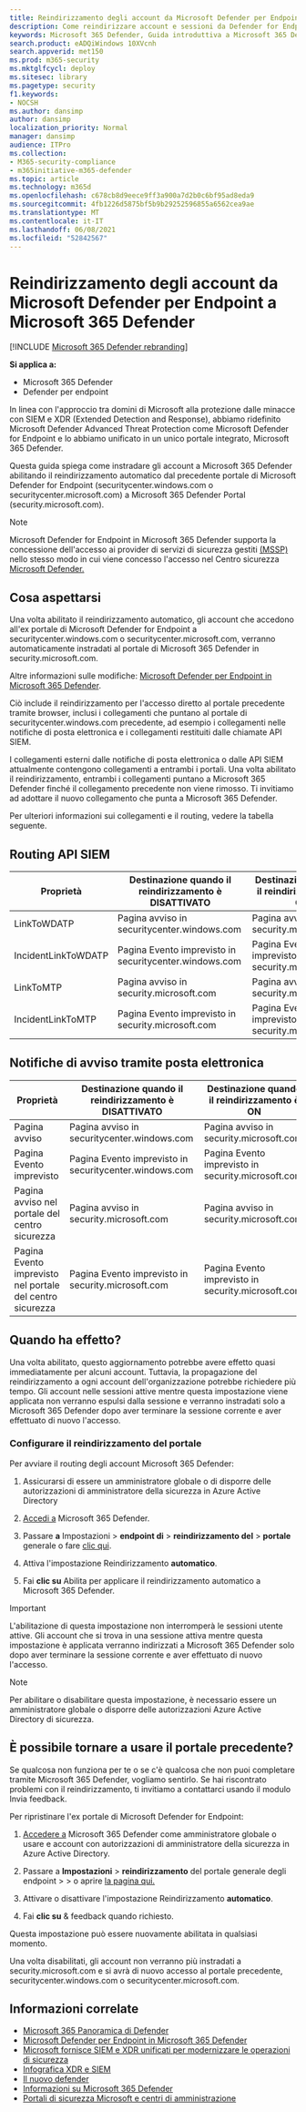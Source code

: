 ```yaml
---
title: Reindirizzamento degli account da Microsoft Defender per Endpoint a Microsoft 365 Defender
description: Come reindirizzare account e sessioni da Defender for Endpoint a Microsoft 365 Defender.
keywords: Microsoft 365 Defender, Guida introduttiva a Microsoft 365 Defender, reindirizzamento del centro sicurezza
search.product: eADQiWindows 10XVcnh
search.appverid: met150
ms.prod: m365-security
ms.mktglfcycl: deploy
ms.sitesec: library
ms.pagetype: security
f1.keywords:
- NOCSH
ms.author: dansimp
author: dansimp
localization_priority: Normal
manager: dansimp
audience: ITPro
ms.collection:
- M365-security-compliance
- m365initiative-m365-defender
ms.topic: article
ms.technology: m365d
ms.openlocfilehash: c678cb8d9eece9ff3a900a7d2b0c6bf95ad8eda9
ms.sourcegitcommit: 4fb1226d5875bf5b9b29252596855a6562cea9ae
ms.translationtype: MT
ms.contentlocale: it-IT
ms.lasthandoff: 06/08/2021
ms.locfileid: "52842567"
---
```

# <a name="redirecting-accounts-from-microsoft-defender-for-endpoint-to-microsoft-365-defender"></a>Reindirizzamento degli account da Microsoft Defender per Endpoint a Microsoft 365 Defender

[!INCLUDE [Microsoft 365 Defender rebranding](../includes/microsoft-defender.md)]

**Si applica a:**
- Microsoft 365 Defender
- Defender per endpoint

In linea con l'approccio tra domini di Microsoft alla protezione dalle minacce con SIEM e XDR (Extended Detection and Response), abbiamo ridefinito Microsoft Defender Advanced Threat Protection come Microsoft Defender for Endpoint e lo abbiamo unificato in un unico portale integrato, Microsoft 365 Defender.

Questa guida spiega come instradare gli account a Microsoft 365 Defender abilitando il reindirizzamento automatico dal precedente portale di Microsoft Defender for Endpoint (securitycenter.windows.com o securitycenter.microsoft.com) a Microsoft 365 Defender Portal (security.microsoft.com).

> [!NOTE]
> Microsoft Defender for Endpoint in Microsoft 365 Defender supporta la concessione dell'accesso ai provider di servizi di sicurezza gestiti [(MSSP)](/windows/security/threat-protection/microsoft-defender-atp/grant-mssp-access) nello stesso modo in cui viene concesso l'accesso nel Centro sicurezza [Microsoft Defender.](./mssp-access.md)

## <a name="what-to-expect"></a>Cosa aspettarsi
Una volta abilitato il reindirizzamento automatico, gli account che accedono all'ex portale di Microsoft Defender for Endpoint a securitycenter.windows.com o securitycenter.microsoft.com, verranno automaticamente instradati al portale di Microsoft 365 Defender in security.microsoft.com.
 
Altre informazioni sulle modifiche: [Microsoft Defender per Endpoint in Microsoft 365 Defender](microsoft-365-security-center-mde.md).

Ciò include il reindirizzamento per l'accesso diretto al portale precedente tramite browser, inclusi i collegamenti che puntano al portale di securitycenter.windows.com precedente, ad esempio i collegamenti nelle notifiche di posta elettronica e i collegamenti restituiti dalle chiamate API SIEM.  

 I collegamenti esterni dalle notifiche di posta elettronica o dalle API SIEM attualmente contengono collegamenti a entrambi i portali. Una volta abilitato il reindirizzamento, entrambi i collegamenti puntano a Microsoft 365 Defender finché il collegamento precedente non viene rimosso. Ti invitiamo ad adottare il nuovo collegamento che punta a Microsoft 365 Defender.

Per ulteriori informazioni sui collegamenti e il routing, vedere la tabella seguente.
## <a name="siem-api-routing"></a>Routing API SIEM

|**Proprietà**  |**Destinazione quando il reindirizzamento è DISATTIVATO**  |**Destinazione quando il reindirizzamento è ON** | 
|---------|---------|---------|
| LinkToWDATP | Pagina avviso in securitycenter.windows.com | Pagina avviso in security.microsoft.com  |
| IncidentLinkToWDATP | Pagina Evento imprevisto in securitycenter.windows.com  | Pagina Evento imprevisto in security.microsoft.com  |
| LinkToMTP | Pagina avviso in security.microsoft.com | Pagina avviso in security.microsoft.com  |
| IncidentLinkToMTP | Pagina Evento imprevisto in security.microsoft.com  | Pagina Evento imprevisto in security.microsoft.com  

## <a name="email-alert-notifications"></a>Notifiche di avviso tramite posta elettronica

|**Proprietà**  |**Destinazione quando il reindirizzamento è DISATTIVATO**  |**Destinazione quando il reindirizzamento è ON** |
|---------|---------|---------|
| Pagina avviso  | Pagina avviso in securitycenter.windows.com  | Pagina avviso in security.microsoft.com  |
| Pagina Evento imprevisto  |Pagina Evento imprevisto in securitycenter.windows.com  | Pagina Evento imprevisto in security.microsoft.com  
| Pagina avviso nel portale del centro sicurezza | Pagina avviso in security.microsoft.com | Pagina avviso in security.microsoft.com | 
| Pagina Evento imprevisto nel portale del centro sicurezza | Pagina Evento imprevisto in security.microsoft.com  | Pagina Evento imprevisto in security.microsoft.com  |

## <a name="when-does-this-take-effect"></a>Quando ha effetto? 
Una volta abilitato, questo aggiornamento potrebbe avere effetto quasi immediatamente per alcuni account. Tuttavia, la propagazione del reindirizzamento a ogni account dell'organizzazione potrebbe richiedere più tempo. Gli account nelle sessioni attive mentre questa impostazione viene applicata non verranno espulsi dalla sessione e verranno instradati solo a Microsoft 365 Defender dopo aver terminare la sessione corrente e aver effettuato di nuovo l'accesso.  

### <a name="set-up-portal-redirection"></a>Configurare il reindirizzamento del portale
Per avviare il routing degli account Microsoft 365 Defender:
1. Assicurarsi di essere un amministratore globale o di disporre delle autorizzazioni di amministratore della sicurezza in Azure Active Directory 

2. [Accedi a](https://security.microsoft.com/) Microsoft 365 Defender.

3. Passare **a** Impostazioni  >  **endpoint di**  >  **reindirizzamento del**  >  **portale** generale o fare [clic qui](https://security.microsoft.com/preferences2/portal_redirection).  

4. Attiva l'impostazione Reindirizzamento **automatico**.

5. Fai **clic su** Abilita per applicare il reindirizzamento automatico a Microsoft 365 Defender.

>[!IMPORTANT]
>L'abilitazione di questa impostazione non interromperà le sessioni utente attive. Gli account che si trova in una sessione attiva mentre questa impostazione è applicata verranno indirizzati a Microsoft 365 Defender solo dopo aver terminare la sessione corrente e aver effettuato di nuovo l'accesso.

>[!NOTE]
>Per abilitare o disabilitare questa impostazione, è necessario essere un amministratore globale o disporre delle autorizzazioni Azure Active Directory di sicurezza.  

## <a name="can-i-go-back-to-using-the-former-portal"></a>È possibile tornare a usare il portale precedente?
Se qualcosa non funziona per te o se c'è qualcosa che non puoi completare tramite Microsoft 365 Defender, vogliamo sentirlo. Se hai riscontrato problemi con il reindirizzamento, ti invitiamo a contattarci usando il modulo Invia feedback.

Per ripristinare l'ex portale di Microsoft Defender for Endpoint:

1. [Accedere a](https://security.microsoft.com/) Microsoft 365 Defender come amministratore globale o usare e account con autorizzazioni di amministratore della sicurezza in Azure Active Directory.

2. Passare a **Impostazioni**  >  **reindirizzamento** del portale generale degli endpoint  >    >  o aprire [la pagina qui.](https://security.microsoft.com/preferences2/portal_redirection)  

3. Attivare o disattivare l'impostazione Reindirizzamento **automatico**.

4. Fai **clic su** & feedback quando richiesto.

Questa impostazione può essere nuovamente abilitata in qualsiasi momento. 

Una volta disabilitati, gli account non verranno più instradati a security.microsoft.com e si avrà di nuovo accesso al portale precedente, securitycenter.windows.com o securitycenter.microsoft.com. 

## <a name="related-information"></a>Informazioni correlate
- [Microsoft 365 Panoramica di Defender](overview-security-center.md)
- [Microsoft Defender per Endpoint in Microsoft 365 Defender](microsoft-365-security-center-mde.md)
- [Microsoft fornisce SIEM e XDR unificati per modernizzare le operazioni di sicurezza](https://www.microsoft.com/security/blog/?p=91813) 
- [Infografica XDR e SIEM](https://afrait.com/blog/xdr-versus-siem/) 
- [Il nuovo defender](https://afrait.com/blog/the-new-defender/) 
- [Informazioni su Microsoft 365 Defender](https://www.microsoft.com/microsoft-365/security/microsoft-365-defender) 
- [Portali di sicurezza Microsoft e centri di amministrazione](portals.md)